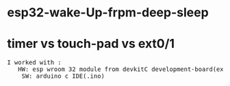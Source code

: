# esp32-wake-Up-frpm-deep-sleep
<h1>timer vs touch-pad vs ext0/1</h1>
<pre>I worked with :
   HW: esp wroom 32 module from devkitC development-board(expressif manufacturer/provider)
    SW: arduino c IDE(.ino)</pre>

